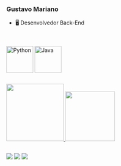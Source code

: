 ### Gustavo Mariano

- 🖥 Desenvolvedor Back-End

##

 <div style="display: inline_block"><br>
  <img align="center" alt="Python" height="70" width="70" 
  <img src="https://cdn.jsdelivr.net/gh/devicons/devicon/icons/python/python-original-wordmark.svg" />
  <img align="center" alt="Java" height="70" width="70" 
  <img src="https://cdn.jsdelivr.net/gh/devicons/devicon/icons/java/java-original-wordmark.svg" />
          
                 
</div>

##

<div>
  <a href="https://github.com/GustavMariano">
  <img height="150em" src="https://github-readme-stats.vercel.app/api?username=GustavMariano&show_icons=true&theme=dark&include_all_commits=true&count_private=true"/>
  <img height="130em" src="https://github-readme-stats.vercel.app/api/top-langs/?username=GustavMariano&layout=compact&langs_count=16&theme=dark"/>
</div>
 
 ##
 
 <div>
 <a href="https://instagram.com/gustav.mariano" target="_blank"><img src="https://img.shields.io/badge/-Instagram-%23E4405F?style=for-the-badge&logo=instagram&logoColor=white" target="_blank"></a>
 <a href = "mailto:gustavomariano2001@hotmail.com"><img src="https://img.shields.io/badge/Gmail-D14836?style=for-the-badge&logo=gmail&logoColor=white" target="_blank"></a>
  <a href="https://www.linkedin.com/in/gustavo-mariano-68815a235" target="_blank"><img src="https://img.shields.io/badge/-LinkedIn-%230077B5?style=for-the-badge&logo=linkedin&logoColor=white" target="_blank"></a>
 
 </div>
 
